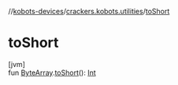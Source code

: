 //[kobots-devices](../../index.md)/[crackers.kobots.utilities](index.md)/[toShort](to-short.md)

# toShort

[jvm]\
fun [ByteArray](https://kotlinlang.org/api/latest/jvm/stdlib/kotlin/-byte-array/index.html).[toShort](to-short.md)(): [Int](https://kotlinlang.org/api/latest/jvm/stdlib/kotlin/-int/index.html)
